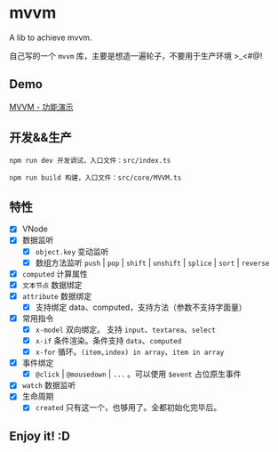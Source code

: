 # mvvm

A lib to achieve mvvm.

自己写的一个 `mvvm` 库，主要是想造一遍轮子，不要用于生产环境 >\_<#@!

## Demo

[MVVM - 功能演示](https://shalldie.github.io/demos/mvvm/)

## 开发&&生产

    npm run dev 开发调试，入口文件：src/index.ts

    npm run build 构建，入口文件：src/core/MVVM.ts

## 特性

-   [x] VNode
-   [x] 数据监听
    -   [x] `object.key` 变动监听
    -   [x] 数组方法监听 `push` | `pop` | `shift` | `unshift` | `splice` | `sort` | `reverse`
-   [x] `computed` 计算属性
-   [x] `文本节点` 数据绑定
-   [x] `attribute` 数据绑定
    -   [x] 支持绑定 data、computed，支持方法（参数不支持字面量）
-   [x] 常用指令
    -   [x] `x-model` 双向绑定。 支持 `input`、`textarea`、`select`
    -   [x] `x-if` 条件渲染。条件支持 `data`、`computed`
    -   [x] `x-for` 循环。`(item,index) in array`、`item in array`
-   [x] 事件绑定
    -   [x] `@click` | `@mousedown` | `...` 。可以使用 `$event` 占位原生事件
-   [x] `watch` 数据监听
-   [x] 生命周期
    -   [x] `created` 只有这一个，也够用了。全都初始化完毕后。

## Enjoy it! :D
